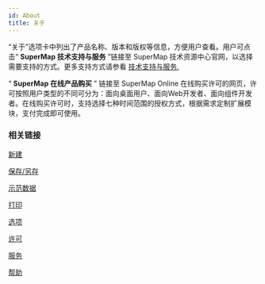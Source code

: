```yaml
---
id: About
title: 关于
---
```

“关于”选项卡中列出了产品名称、版本和版权等信息，方便用户查看。用户可点击“ **SuperMap 技术支持与服务** ”链接至 SuperMap
技术资源中心官网，以选择需要支持的方式。更多支持方式请参看 [技术支持与服务.](../../Illumination/TechSupport)

“ **SuperMap 在线产品购买** ” 链接至 SuperMap Online
在线购买许可的网页，许可按照用户类型的不同可分为：面向桌面用户、面向Web开发者、面向组件开发者。在线购买许可时，支持选择七种时间范围的授权方式，根据需求定制扩展模块，支付完成即可使用。

###  相关链接

 [新建](ItemNew)

 [保存/另存](ItemSave)

 [示范数据](ItemSampleData)

 [打印](ItemPrint)

 [选项](ItemDeskproOption)

 [许可](ItemLicense)

 [服务](OnlineAddress)

 [帮助](Help)

